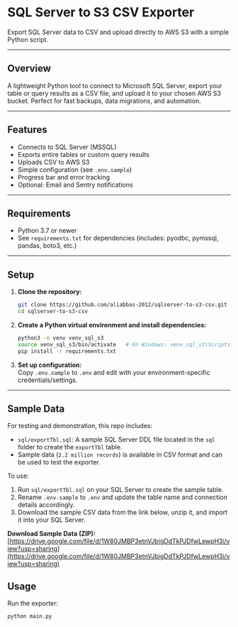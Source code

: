 # SQL Server to S3 CSV Exporter

Export SQL Server data to CSV and upload directly to AWS S3 with a simple Python script.

---

## Overview

A lightweight Python tool to connect to Microsoft SQL Server, export your table or query results as a CSV file, and upload it to your chosen AWS S3 bucket. Perfect for fast backups, data migrations, and automation.

---

## Features

- Connects to SQL Server (MSSQL)
- Exports entire tables or custom query results
- Uploads CSV to AWS S3
- Simple configuration (see `.env.sample`)
- Progress bar and error tracking
- Optional: Email and Sentry notifications

---

## Requirements

- Python 3.7 or newer  
- See `requirements.txt` for dependencies (includes: pyodbc, pymssql, pandas, boto3, etc.)

---

## Setup

1. **Clone the repository:**
    ```bash
    git clone https://github.com/aliabbas-2012/sqlserver-to-s3-csv.git
    cd sqlserver-to-s3-csv
    ```

2. **Create a Python virtual environment and install dependencies:**
    ```bash
    python3 -m venv venv_sql_s3
    source venv_sql_s3/bin/activate   # On Windows: venv_sql_s3\Scripts\activate
    pip install -r requirements.txt
    ```

3. **Set up configuration:**  
   Copy `.env.sample` to `.env` and edit with your environment-specific credentials/settings.

---

## Sample Data

For testing and demonstration, this repo includes:

- `sql/exportTbl.sql`: A sample SQL Server DDL file located in the `sql` folder to create the `exportTbl` table.
- Sample data (`2.2 million records`) is available in CSV format and can be used to test the exporter.

To use:

1. Run `sql/exportTbl.sql` on your SQL Server to create the sample table.
2. Rename `.env.sample` to `.env` and update the table name and connection details accordingly.
3. Download the sample CSV data from the link below, unzip it, and import it into your SQL Server.

**Download Sample Data (ZIP):**  
[https://drive.google.com/file/d/1W80JMBP3etnVJbigDdTkPJDfwLewpH3i/view?usp=sharing](https://drive.google.com/file/d/1W80JMBP3etnVJbigDdTkPJDfwLewpH3i/view?usp=sharing)


## Usage

Run the exporter:

```bash
python main.py


